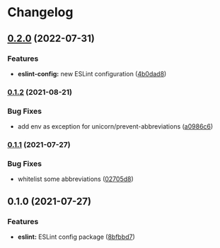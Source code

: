 # Changelog

## [0.2.0](https://www.github.com/PiNetwork-js/beauty/compare/eslint-config-v0.1.2...eslint-config-v0.2.0) (2022-07-31)


### Features

* **eslint-config:** new ESLint configuration ([4b0dad8](https://www.github.com/PiNetwork-js/beauty/commit/4b0dad86c819a7d2440588d292605f05effb2c5d))

### [0.1.2](https://www.github.com/PiNetwork-js/beauty/compare/eslint-config-v0.1.1...eslint-config-v0.1.2) (2021-08-21)


### Bug Fixes

* add env as exception for unicorn/prevent-abbreviations ([a0986c6](https://www.github.com/PiNetwork-js/beauty/commit/a0986c6409379061a61801791a225e48e3604f4e))

### [0.1.1](https://www.github.com/PiNetwork-js/beauty/compare/eslint-config-v0.1.0...eslint-config-v0.1.1) (2021-07-27)


### Bug Fixes

* whitelist some abbreviations ([02705d8](https://www.github.com/PiNetwork-js/beauty/commit/02705d824ff009cecd586ae5b763f25dca9e9bcb))

## 0.1.0 (2021-07-27)


### Features

* **eslint:** ESLint config package ([8bfbbd7](https://www.github.com/PiNetwork-js/beauty/commit/8bfbbd7bcc0ff4b6a6a96948d37a74b987cb0fe4))
